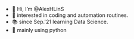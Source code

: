 - 👋 Hi, I’m @AlexHLinS
- 👀 interested in coding and automation routines.
- 📚 since Sep.'21 learning Data Science.
- 🌱 mainly using python

<!---
AlexHLinS/AlexHLinS is a ✨ special ✨ repository because its `README.md` (this file) appears on your GitHub profile.
You can click the Preview link to take a look at your changes.
--->
